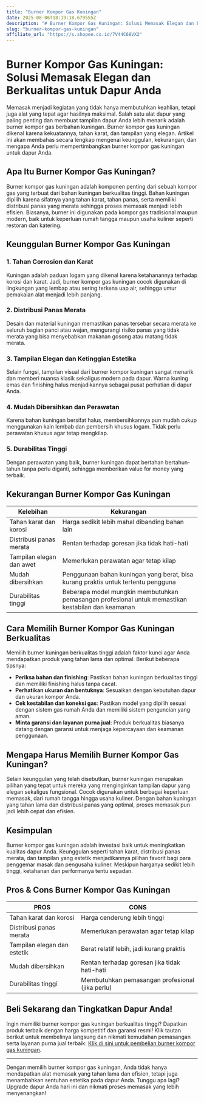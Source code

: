 ```yaml
---
title: "Burner Kompor Gas Kuningan"
date: 2025-08-06T18:19:18.679555Z
description: "# Burner Kompor Gas Kuningan: Solusi Memasak Elegan dan Berkualitas untuk Dapur Anda..."
slug: "burner-kompor-gas-kuningan"
affiliate_url: "https://s.shopee.co.id/7V44C68VX2"
---
```

# Burner Kompor Gas Kuningan: Solusi Memasak Elegan dan Berkualitas untuk Dapur Anda

Memasak menjadi kegiatan yang tidak hanya membutuhkan keahlian, tetapi juga alat yang tepat agar hasilnya maksimal. Salah satu alat dapur yang paling penting dan membuat tampilan dapur Anda lebih menarik adalah burner kompor gas berbahan kuningan. Burner kompor gas kuningan dikenal karena kekuatannya, tahan karat, dan tampilan yang elegan. Artikel ini akan membahas secara lengkap mengenai keunggulan, kekurangan, dan mengapa Anda perlu mempertimbangkan burner kompor gas kuningan untuk dapur Anda.

## Apa Itu Burner Kompor Gas Kuningan?

Burner kompor gas kuningan adalah komponen penting dari sebuah kompor gas yang terbuat dari bahan kuningan berkualitas tinggi. Bahan kuningan dipilih karena sifatnya yang tahan karat, tahan panas, serta memiliki distribusi panas yang merata sehingga proses memasak menjadi lebih efisien. Biasanya, burner ini digunakan pada kompor gas tradisional maupun modern, baik untuk keperluan rumah tangga maupun usaha kuliner seperti restoran dan katering.

## Keunggulan Burner Kompor Gas Kuningan

### 1. Tahan Corrosion dan Karat
Kuningan adalah paduan logam yang dikenal karena ketahanannya terhadap korosi dan karat. Jadi, burner kompor gas kuningan cocok digunakan di lingkungan yang lembap atau sering terkena uap air, sehingga umur pemakaian alat menjadi lebih panjang.

### 2. Distribusi Panas Merata
Desain dan material kuningan memastikan panas tersebar secara merata ke seluruh bagian panci atau wajan, mengurangi risiko panas yang tidak merata yang bisa menyebabkan makanan gosong atau matang tidak merata.

### 3. Tampilan Elegan dan Ketinggian Estetika
Selain fungsi, tampilan visual dari burner kompor kuningan sangat menarik dan memberi nuansa klasik sekaligus modern pada dapur. Warna kuning emas dan finishing halus menjadikannya sebagai pusat perhatian di dapur Anda.

### 4. Mudah Dibersihkan dan Perawatan
Karena bahan kuningan bersifat halus, membersihkannya pun mudah cukup menggunakan kain lembab dan pembersih khusus logam. Tidak perlu perawatan khusus agar tetap mengkilap.

### 5. Durabilitas Tinggi
Dengan perawatan yang baik, burner kuningan dapat bertahan bertahun-tahun tanpa perlu diganti, sehingga memberikan value for money yang terbaik.

## Kekurangan Burner Kompor Gas Kuningan

| Kelebihan                            | Kekurangan                                                |
|--------------------------------------|-----------------------------------------------------------|
| Tahan karat dan korosi             | Harga sedikit lebih mahal dibanding bahan lain          |
| Distribusi panas merata             | Rentan terhadap goresan jika tidak hati-hati             |
| Tampilan elegan dan awet           | Memerlukan perawatan agar tetap kilap                   |
| Mudah dibersihkan                  | Penggunaan bahan kuningan yang berat, bisa kurang praktis untuk tertentu pengguna |
| Durabilitas tinggi                | Beberapa model mungkin membutuhkan pemasangan profesional untuk memastikan kestabilan dan keamanan |

## Cara Memilih Burner Kompor Gas Kuningan Berkualitas

Memilih burner kuningan berkualitas tinggi adalah faktor kunci agar Anda mendapatkan produk yang tahan lama dan optimal. Berikut beberapa tipsnya:

- **Periksa bahan dan finishing**: Pastikan bahan kuningan berkualitas tinggi dan memiliki finishing halus tanpa cacat.
- **Perhatikan ukuran dan bentuknya**: Sesuaikan dengan kebutuhan dapur dan ukuran kompor Anda.
- **Cek kestabilan dan koneksi gas**: Pastikan model yang dipilih sesuai dengan sistem gas rumah Anda dan memiliki sistem penguncian yang aman.
- **Minta garansi dan layanan purna jual**: Produk berkualitas biasanya datang dengan garansi untuk menjaga kepercayaan dan keamanan penggunaan.

## Mengapa Harus Memilih Burner Kompor Gas Kuningan?

Selain keunggulan yang telah disebutkan, burner kuningan merupakan pilihan yang tepat untuk mereka yang menginginkan tampilan dapur yang elegan sekaligus fungsional. Cocok digunakan untuk berbagai keperluan memasak, dari rumah tangga hingga usaha kuliner. Dengan bahan kuningan yang tahan lama dan distribusi panas yang optimal, proses memasak pun jadi lebih cepat dan efisien.

## Kesimpulan

Burner kompor gas kuningan adalah investasi baik untuk meningkatkan kualitas dapur Anda. Keunggulan seperti tahan karat, distribusi panas merata, dan tampilan yang estetik menjadikannya pilihan favorit bagi para penggemar masak dan pengusaha kuliner. Meskipun harganya sedikit lebih tinggi, ketahanan dan performanya tentu sepadan.

## Pros & Cons Burner Kompor Gas Kuningan

| PROS                                              | CONS                                           |
|--------------------------------------------------|------------------------------------------------|
| Tahan karat dan korosi                         | Harga cenderung lebih tinggi                |
| Distribusi panas merata                         | Memerlukan perawatan agar tetap kilap    |
| Tampilan elegan dan estetik                     | Berat relatif lebih, jadi kurang praktis |
| Mudah dibersihkan                              | Rentan terhadap goresan jika tidak hati-hati  |
| Durabilitas tinggi                              | Membutuhkan pemasangan profesional (jika perlu) |

## Beli Sekarang dan Tingkatkan Dapur Anda!

Ingin memiliki burner kompor gas kuningan berkualitas tinggi? Dapatkan produk terbaik dengan harga kompetitif dan garansi resmi! Klik tautan berikut untuk membelinya langsung dan nikmati kemudahan pemasangan serta layanan purna jual terbaik: [Klik di sini untuk pembelian burner kompor gas kuningan](https://s.shopee.co.id/7V44C68VX2).

---

Dengan memilih burner kompor gas kuningan, Anda tidak hanya mendapatkan alat memasak yang tahan lama dan efisien, tetapi juga menambahkan sentuhan estetika pada dapur Anda. Tunggu apa lagi? Upgrade dapur Anda hari ini dan nikmati proses memasak yang lebih menyenangkan!